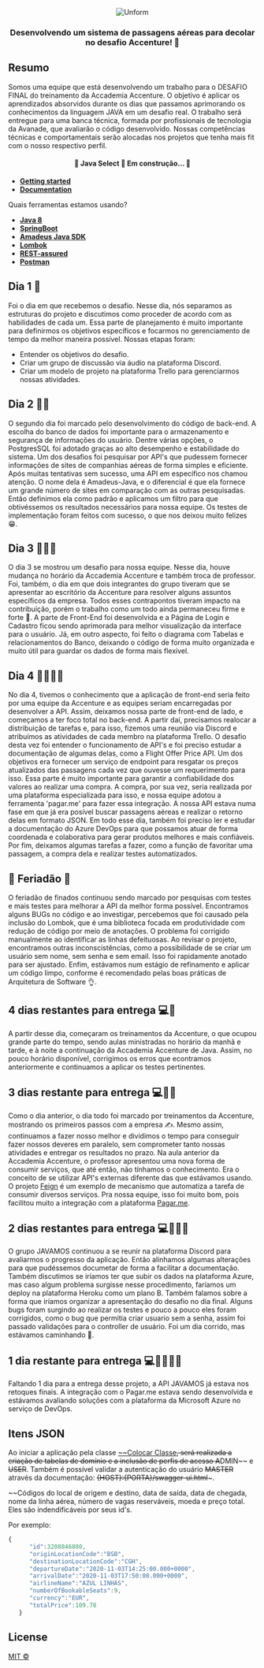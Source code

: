 <p align="center">
  <img src="https://github.com/rondan100/Problemas_Solucoes/blob/master/javamos.png?raw=true" alt="Unform"/>
</p>

<h3 align="center">
  Desenvolvendo um sistema de passagens aéreas para decolar no desafio Accenture! 🚀
</h3>

<div align="center">

</div>

## Resumo

Somos uma equipe que está desenvolvendo um trabalho para o DESAFIO FINAL do treinamento da Accademia Accenture. O objetivo é aplicar os aprendizados absorvidos durante os dias que passamos aprimorando os conhecimentos da linguagem JAVA em um desafio real.
O trabalho será entregue para uma banca técnica, formada por profissionais de tecnologia da
Avanade, que avaliarão o código desenvolvido. Nossas competências
técnicas e comportamentais serão alocadas nos projetos que tenha mais fit com o nosso respectivo
perfil.

<h4 align="center"> 
	🚧  Java Select 🚀 Em construção...  🚧
</h4>

- **[Getting started](#itens-json)**
- **[Documentation](#itens-json)**

Quais ferramentas estamos usando?

- **[Java 8](https://docs.oracle.com/javase/8/)**
- **[SpringBoot](https://spring.io/projects/spring-boot)**
- **[Amadeus Java SDK](https://github.com/amadeus4dev/amadeus-java)**
- **[Lombok](https://projectlombok.org/)**
- **[REST-assured](https://rest-assured.io/)**
- **[Postman](https://www.postman.com/)**

## Dia 1 🚀

Foi o dia em que recebemos o desafio. Nesse dia, nós separamos as estruturas do projeto e discutimos como proceder de acordo com as habilidades de cada um. Essa parte de planejamento é muito importante para definirmos os objetivos específicos e focarmos no gerenciamento de tempo da melhor maneira possível. Nossas etapas foram:
- Entender os objetivos do desafio.
- Criar um grupo de discussão via áudio na plataforma Discord.
- Criar um modelo de projeto na plataforma Trello para gerenciarmos nossas atividades.

## Dia 2 🚀🚀

O segundo dia foi marcado pelo desenvolvimento do código de back-end. A escolha do banco de dados foi importante para o armazenamento e segurança de informações do usuário. Dentre várias opções, o PostgresSQL foi adotado graças ao alto desempenho e estabilidade do sistema. Um dos desafios foi pesquisar por API's que pudessem fornecer informações de sites de companhias aéreas de forma simples e eficiente. Após muitas tentativas sem sucesso, uma API em específico nos chamou atenção. O nome dela é Amadeus-Java, e o diferencial é que ela fornece um grande número de sites em comparação com as outras pesquisadas. Então definimos ela como padrão e aplicamos um filtro para que obtivéssemos os resultados necessários para nossa equipe. Os testes de implementação foram feitos com sucesso, o que nos deixou muito felizes :grin:. 

## Dia 3 🚀🚀🚀

O dia 3 se mostrou um desafio para nossa equipe. Nesse dia, houve mudança no horário da Accademia Accenture e também troca de professor. Foi, também, o dia em que dois integrantes do grupo tiveram que se apresentar ao escritório da Accenture para resolver alguns assuntos específicos da empresa. Todos esses contrapontos tiveram impacto na contribuição, porém o trabalho como um todo ainda permaneceu firme e forte :cowboy_hat_face:. A parte de Front-End foi desenvolvida e a Página de Login e Cadastro ficou sendo aprimorada para melhor visualização da interface para o usuário. Já, em outro aspecto, foi feito o diagrama com Tabelas e relacionamentos do Banco, deixando o código de forma muito organizada e muito útil para guardar os dados de forma mais flexível.

## Dia 4 🚀🚀🚀🚀

No dia 4, tivemos o conhecimento que a aplicação de front-end seria feito por uma equipe da Accenture e as equipes seriam encarregadas por desenvolver a API. Assim, deixamos nossa parte de front-end de lado, e começamos a ter foco total no back-end. A partir daí, precisamos realocar a distribuição de tarefas e, para isso, fizemos uma reunião via Discord e atribuímos as atividades de cada membro na plataforma Trello. O desafio desta vez foi entender o funcionamento de API's e foi preciso estudar a documentação de algumas delas, como a Flight Offer Price API. Um dos objetivos era fornecer um serviço de endpoint para resgatar os preços atualizados das passagens cada vez que ouvesse um requerimento para isso. Essa parte é muito importante para garantir a confiabilidade dos valores ao realizar uma compra. A compra, por sua vez, seria realizada por uma plataforma especializada para isso, e nossa equipe adotou a ferramenta 'pagar.me' para fazer essa integração. A nossa API estava numa fase em que já era posível buscar passagens aéreas e realizar o retorno delas em formato JSON. Em todo esse dia, também foi preciso ler e estudar a documentação do Azure DevOps para que possamos atuar de forma coordenada e colaborativa para gerar produtos melhores e mais confiáveis. Por fim, deixamos algumas tarefas a fazer, como a função de favoritar uma passagem, a compra dela e realizar testes automatizados.

## 📆 Feriadão 📆 

O feriadão de finados continuou sendo marcado por pesquisas com testes e mais testes para melhorar a API da melhor forma possível. Encontramos alguns BUGs no código e ao investigar, percebemos que foi causado pela inclusão do Lombok, que é uma biblioteca focada em produtividade com redução de código por meio de anotações. O problema foi corrigido manualmente ao identificar as linhas defeituosas. Ao revisar o projeto, encontramos outras inconscistências, como a possibilidade de se criar um usuário sem nome, sem senha e sem email. Isso foi rapidamente anotado para ser ajustado. Enfim, estávamos num estágio de refinamento e aplicar um código limpo, conforme é recomendado pelas boas práticas de Arquitetura de Software 👌.

## 4 dias restantes para entrega 💻🏃

A partir desse dia, começaram os treinamentos da Accenture, o que ocupou grande parte do tempo, sendo aulas ministradas no horário da manhã e tarde, e à noite a continuação da Accademia Accenture de Java. Assim, no pouco horário disponível, corrigimos os erros que econtramos anteriormente e continuamos a aplicar os testes pertinentes. 

## 3 dias restante para entrega 💻🏃🏃

Como o dia anterior, o dia todo foi marcado por treinamentos da Accenture, mostrando os primeiros passos com a empresa ✍️. Mesmo assim, continuamos a fazer nosso melhor e dividimos o tempo para conseguir fazer nossos deveres em paralelo, sem comprometer tanto nossas atividades e entregar os resultados no prazo. Na aula anterior da Accademia Accenture, o professor apresentou uma nova forma de consumir serviços, que até então, não tínhamos o conhecimento. Era o conceito de se utilizar API's externas diferente das que estávamos usando. O projeto [Feign](https://domineospring.wordpress.com/2017/06/02/feign-uma-forma-simples-para-consumir-servicos/) é um exemplo de mecanismo que automatiza a tarefa de consumir diversos serviços. Pra nossa equipe, isso foi muito bom, pois facilitou muito a integração com a plataforma [Pagar.me](https://pagar.me/). 

## 2 dias restantes para entrega 💻🏃🏃🏃

O grupo JAVAMOS continuou a se reunir na plataforma Discord para avaliarmos o progresso da aplicação. Então alinhamos algumas alterações para que pudéssemos documetar de forma a facilitar a documentação. Também discutimos se iríamos ter que subir os dados na plataforma Azure, mas caso algum problema surgisse nesse procedimento, faríamos um deploy na plataforma Heroku como um plano B. Também falamos sobre a forma que iríamos organizar a apresentação do desafio no dia final. Alguns bugs foram surgindo ao realizar os testes e pouco a pouco eles foram corrigidos, como o bug que permitia criar usuario sem a senha, assim foi passado validações para o controller de usuário. Foi um dia corrido, mas estávamos caminhando 🏃. 

## 1 dia restante para entrega 💻🏃🏃🏃🏃

Faltando 1 dia para a entrega desse projeto, a API JAVAMOS já estava nos retoques finais. A integração com o Pagar.me estava sendo desenvolvida e estávamos avaliando soluções com a plataforma da Microsoft Azure no serviço de DevOps. 

## Itens JSON

Ao iniciar a aplicação pela classe [~~Colocar Classe]()~~, será realizada a criação de tabelas de domínio e a inclusão de perfis de acesso A~~DMIN~~ e ~~USER~~.
Também é possível validar a autenticação do usuário ~~MASTER~~ através da documentação: ~~{HOST}:{PORTA}/swagger-ui.html~~~.

~~Códigos do local de origem e destino, data de saída, data de chegada, nome da linha aérea, número de vagas reserváveis, moeda e preço total.
Eles são indendificáveis por seus id's.

Por exemplo:

```javascript
{
      "id":3208846800,
      "originLocationCode":"BSB",
      "destinationLocationCode":"CGH",
      "departureDate":"2020-11-03T14:25:00.000+0000",
      "arrivalDate":"2020-11-03T17:50:00.000+0000",
      "airlineName":"AZUL LINHAS",
      "numberOfBookableSeats":9,
      "currency":"EUR",
      "totalPrice":109.78
   }
 ```

## License

[MIT ©](https://github.com/rabreu/Accenture-Grupo-JAVAMOS-Backend/blob/main/LICENSE) 

